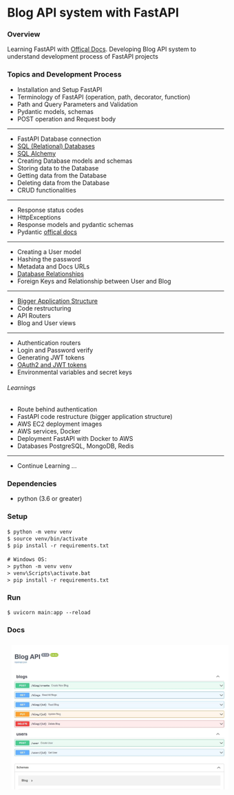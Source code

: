 # Blog API system with FastAPI

### Overview 
Learning FastAPI with [Offical Docs](https://fastapi.tiangolo.com/tutorial/). 
Developing Blog API system to understand development process of FastAPI projects

### Topics and Development Process
- Installation and Setup FastAPI
- Terminology of FastAPI (operation, path, decorator, function)
- Path and Query Parameters and Validation
- Pydantic models, schemas
- POST operation and Request body

---

- FastAPI Database connection
- [SQL (Relational) Databases](https://fastapi.tiangolo.com/tutorial/sql-databases/)
- [SQL Alchemy](https://www.sqlalchemy.org/)
- Creating Database models and schemas
- Storing data to the Database
- Getting data from the Database
- Deleting data from the Database
- CRUD functionalities 

---

- Response status codes
- HttpExceptions
- Response models and pydantic schemas
- Pydantic [offical docs](https://pydantic-docs.helpmanual.io/)

---

- Creating a User model
- Hashing the password 
- Metadata and Docs URLs
- [Database Relationships](https://fastapi.tiangolo.com/tutorial/sql-databases/#create-the-relationships)
- Foreign Keys and Relationship between User and Blog

---

- [Bigger Application Structure](https://fastapi.tiangolo.com/tutorial/bigger-applications/)
- Code restructuring
- API Routers
- Blog and User views

---
- Authentication routers
- Login and Password verify
- Generating JWT tokens
- [OAuth2 and JWT tokens](https://fastapi.tiangolo.com/tutorial/security/oauth2-jwt/)
- Environmental variables and secret keys
###### Learnings
- Route behind authentication
- FastAPI code restructure (bigger application structure)
- AWS EC2 deployment images
- AWS services, Docker
- Deployment FastAPI with Docker to AWS 
- Databases PostgreSQL, MongoDB, Redis
---
- Continue Learning ...

### Dependencies
- python (3.6 or greater)


### Setup
    $ python -m venv venv
    $ source venv/bin/activate
    $ pip install -r requirements.txt
    
    # Windows OS:
    > python -m venv venv
    > venv\Scripts\activate.bat
    > pip install -r requirements.txt

### Run 
    $ uvicorn main:app --reload



### Docs

<img src="sources/photo_2022-01-20_13-09-32.jpg" alt="" style="float: left; margin-top: 5px; margin: 10px;" />